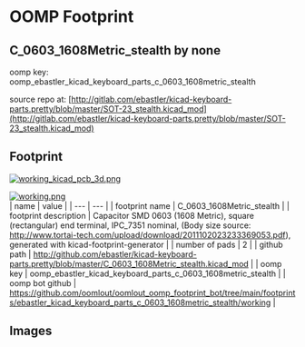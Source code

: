 # OOMP Footprint  
## C_0603_1608Metric_stealth  by none  
  
oomp key: oomp_ebastler_kicad_keyboard_parts_c_0603_1608metric_stealth  
  
source repo at: [http://gitlab.com/ebastler/kicad-keyboard-parts.pretty/blob/master/SOT-23_stealth.kicad_mod](http://gitlab.com/ebastler/kicad-keyboard-parts.pretty/blob/master/SOT-23_stealth.kicad_mod)  
## Footprint  
  
[![working_kicad_pcb_3d.png](working_kicad_pcb_3d_600.png)](working_kicad_pcb_3d.png)  
  
[![working.png](working_600.png)](working.png)  
| name | value | 
| --- | --- | 
| footprint name | C_0603_1608Metric_stealth | 
| footprint description | Capacitor SMD 0603 (1608 Metric), square (rectangular) end terminal, IPC_7351 nominal, (Body size source: http://www.tortai-tech.com/upload/download/2011102023233369053.pdf), generated with kicad-footprint-generator | 
| number of pads | 2 | 
| github path | http://github.com/ebastler/kicad-keyboard-parts.pretty/blob/master/C_0603_1608Metric_stealth.kicad_mod | 
| oomp key | oomp_ebastler_kicad_keyboard_parts_c_0603_1608metric_stealth | 
| oomp bot github | https://github.com/oomlout/oomlout_oomp_footprint_bot/tree/main/footprints/ebastler_kicad_keyboard_parts_c_0603_1608metric_stealth/working | 
## Images  
